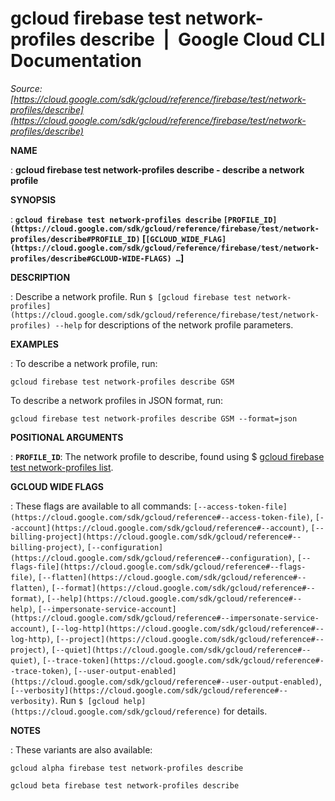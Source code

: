 # gcloud firebase test network-profiles describe  |  Google Cloud CLI Documentation

*Source: [https://cloud.google.com/sdk/gcloud/reference/firebase/test/network-profiles/describe](https://cloud.google.com/sdk/gcloud/reference/firebase/test/network-profiles/describe)*

**NAME**

: **gcloud firebase test network-profiles describe - describe a network profile**

**SYNOPSIS**

: **`gcloud firebase test network-profiles describe` `[PROFILE_ID](https://cloud.google.com/sdk/gcloud/reference/firebase/test/network-profiles/describe#PROFILE_ID)` [`[GCLOUD_WIDE_FLAG](https://cloud.google.com/sdk/gcloud/reference/firebase/test/network-profiles/describe#GCLOUD-WIDE-FLAGS) …`]**

**DESCRIPTION**

: Describe a network profile.
Run `$ [gcloud firebase test
network-profiles](https://cloud.google.com/sdk/gcloud/reference/firebase/test/network-profiles) --help` for descriptions of the network profile
parameters.

**EXAMPLES**

: To describe a network profile, run:

```
gcloud firebase test network-profiles describe GSM
```

To describe a network profiles in JSON format, run:

```
gcloud firebase test network-profiles describe GSM --format=json
```

**POSITIONAL ARGUMENTS**

: **`PROFILE_ID`**:
The network profile to describe, found using $ [gcloud firebase
test network-profiles list](https://cloud.google.com/sdk/gcloud/reference/firebase/test/network-profiles/list).

**GCLOUD WIDE FLAGS**

: These flags are available to all commands: `[--access-token-file](https://cloud.google.com/sdk/gcloud/reference#--access-token-file)`,
`[--account](https://cloud.google.com/sdk/gcloud/reference#--account)`, `[--billing-project](https://cloud.google.com/sdk/gcloud/reference#--billing-project)`,
`[--configuration](https://cloud.google.com/sdk/gcloud/reference#--configuration)`,
`[--flags-file](https://cloud.google.com/sdk/gcloud/reference#--flags-file)`,
`[--flatten](https://cloud.google.com/sdk/gcloud/reference#--flatten)`, `[--format](https://cloud.google.com/sdk/gcloud/reference#--format)`, `[--help](https://cloud.google.com/sdk/gcloud/reference#--help)`, `[--impersonate-service-account](https://cloud.google.com/sdk/gcloud/reference#--impersonate-service-account)`,
`[--log-http](https://cloud.google.com/sdk/gcloud/reference#--log-http)`,
`[--project](https://cloud.google.com/sdk/gcloud/reference#--project)`, `[--quiet](https://cloud.google.com/sdk/gcloud/reference#--quiet)`, `[--trace-token](https://cloud.google.com/sdk/gcloud/reference#--trace-token)`, `[--user-output-enabled](https://cloud.google.com/sdk/gcloud/reference#--user-output-enabled)`,
`[--verbosity](https://cloud.google.com/sdk/gcloud/reference#--verbosity)`.
Run `$ [gcloud help](https://cloud.google.com/sdk/gcloud/reference)` for details.

**NOTES**

: These variants are also available:

```
gcloud alpha firebase test network-profiles describe
```

```
gcloud beta firebase test network-profiles describe
```